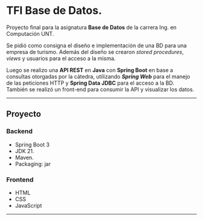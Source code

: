 # TFI Base de Datos.

Proyecto final para la asignatura **Base de Datos** de la carrera Ing. en Computación UNT. 

Se pidió como consigna el diseño e implementación de una BD para una empresa de turismo. Además del diseño se crearon *stored procedures*, *views* y usuarios para el acceso a la misma.


Luego se realizo una **API REST** en **Java** con **Spring Boot** en base a consultas otorgadas por la cátedra, utilizando ***Spring Web*** para el manejo de las peticiones HTTP y **Spring Data JDBC**  para el acceso a la BD. También se realizó un front-end para consumir la API y visualizar los datos.

---

## Proyecto
### Backend
- Spring Boot 3
- JDK 21.
- Maven.
- Packaging: jar
### Frontend
- HTML
- CSS
- JavaScript
---
